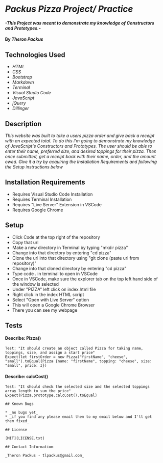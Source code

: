 # _Packus Pizza Project/ Practice_

#### _-This Project was meant to demonstrate my knowledge of Constructors and Prototypes.-_

#### By _**Theron Packus**_

## Technologies Used

* _HTML_
* _CSS_
* _Bootstrap_
* _Markdown_
* _Terminal_
* _Visual Studio Code_
* _JavaScript_
* _jQuery_
* _Dillinger_

## Description

_This website was built to take a users pizza order and give back a receipt with an expected total. To do this I'm going to demonstrate my knowledge of JavaScript's Constructors and Prototypes. The user should be able to enter their name, preferred size, and desired toppings for their pizza. Then once submitted, get a receipt back with their name, order, and the amount owed. Give it a try by acquiring the Installation Requirements and following the Setup instructions below_

## Installation Requirements
- Requires Visual Studio Code Installation
- Requires Terminal Installation
- Requires "Live Server" Extension in VSCode
- Requires Google Chrome

## Setup
- Click Code at the top right of the repository
- Copy that url
- Make a new directory in Terminal by typing "mkdir pizza"
- Change into that directory by entering "cd pizza"
- Clone the url into that directory using "git clone (paste url from repository)"
- Change into that cloned directory by entering "cd pizza"
- Type code . in terminal to open in VSCode
- Once in VSCode, make sure the explorer tab on the top left hand side of the window is selected
- Under "PIZZA" left click on index.html file
- Right click in the index HTML script
- Select "Open with Live Server" option
- This will open a Google Chrome Browser
- There you can see my webpage

## Tests
#### Describe: Pizza()
```
Test: "It should create an object called Pizza for taking name, toppings, size, and assign a start price"
Expect(let firstOrder = new Pizza("firstName", "cheese", "small").toEqual(Pizza {name: "firstName", topping: "cheese", size: "small", price: 3})
```
#### Describe: calcCost()
```
Test: "It should check the selected size and the selected toppings array length to sum the price"
Expect(Pizza.prototype.calcCost().toEqual)

## Known Bugs

* _no bugs yet_
* _if you find any please email them to my email below and I'll get them fixed_

## License

[MIT](LICENSE.txt)

## Contact Information

_Theron Packus - tlpackus@gmail.com_